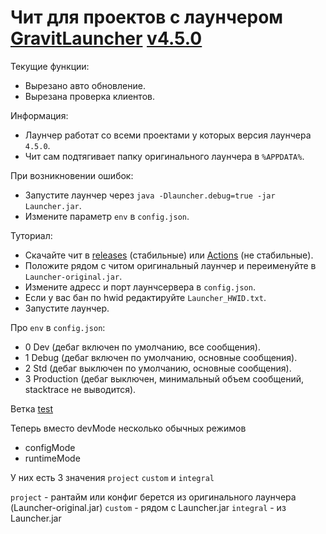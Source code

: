 # Чит для проектов с лаунчером [GravitLauncher](https://launcher.gravit.pro) [v4.5.0](https://github.com/GravitLauncher/Launcher/releases/tag/v4.5.0)

Текущие функции:
  - Вырезано авто обновление.
  - Вырезана проверка клиентов.


Информация:
  - Лаунчер работат со всеми проектами у которых версия лаунчера `4.5.0`.
  - Чит сам подтягивает папку оригинального лаунчера в `%APPDATA%`.
 

При возникновении ошибок:
  - Запустите лаунчер через `java -Dlauncher.debug=true -jar Launcher.jar`.
  - Измените параметр `env` в `config.json`.


Туториал:
  - Скачайте чит в [releases](https://github.com/gravitlauncher-cheat/gravitlauncher-cheat/releases) (стабильные) или [Actions](https://github.com/gravitlauncher-cheat/gravitlauncher-cheat/actions) (не стабильные).
  - Положите рядом с читом оригинальный лаунчер и переименуйте в `Launcher-original.jar`.
  - Измените адресс и порт лаунчсервера в `config.json`.
  - Если у вас бан по hwid редактируйте `Launcher_HWID.txt`.
  - Запустите лаунчер.


Про `env` в `config.json`:
  - 0 Dev (дебаг включен по умолчанию, все сообщения).
  - 1 Debug (дебаг включен по умолчанию, основные сообщения).
  - 2 Std (дебаг выключен по умолчанию, основные сообщения).
  - 3 Production (дебаг выключен, минимальный объем сообщений, stacktrace не выводится).


Ветка [test](https://github.com/gravitlauncher-cheat/gravitlauncher-cheat/tree/test)

Теперь вместо devMode несколько обычных режимов

- configMode
- runtimeMode

У них есть 3 значения `project` `custom` и `integral`

`project` - рантайм или конфиг берется из оригинального лаунчера (Launcher-original.jar)
`custom` - рядом с Launcher.jar
`integral` - из Launcher.jar
